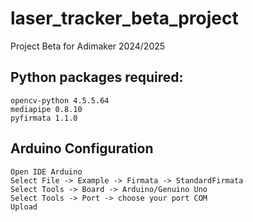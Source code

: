 # laser_tracker_beta_project
Project Beta for Adimaker 2024/2025
  
## Python packages required:
  
    opencv-python 4.5.5.64  
    mediapipe 0.8.10  
    pyfirmata 1.1.0  
  
## Arduino Configuration
  
    Open IDE Arduino  
    Select File -> Example -> Firmata -> StandardFirmata  
    Select Tools -> Board -> Arduino/Genuino Uno  
    Select Tools -> Port -> choose your port COM  
    Upload  
